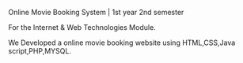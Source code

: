 Online Movie Booking System | 1st year 2nd semester


For the  Internet & Web Technologies Module.


We Developed a online movie booking website using
HTML,CSS,Java script,PHP,MYSQL.
